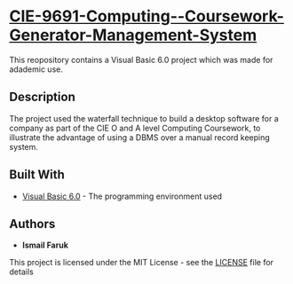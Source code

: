 # [CIE-9691-Computing--Coursework-Generator-Management-System](https://en.wikipedia.org/wiki/List_of_Cambridge_International_Examinations_Advanced_Level_subjects)

This reopository contains a Visual Basic 6.0 project which was made for adademic use.

## Description

The project used the waterfall technique to build a desktop software for a company as part of the CIE O and A level Computing Coursework, to illustrate the advantage of using a DBMS over a manual record keeping system.

## Built With

* [Visual Basic 6.0](https://en.wikipedia.org/wiki/Visual_Basic) - The programming environment used

## Authors

* **Ismail Faruk**

This project is licensed under the MIT License - see the [LICENSE](LICENSE) file for details
